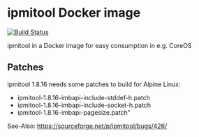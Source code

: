 # ipmitool Docker image

[![Build Status](https://travis-ci.org/urzds/ipmitool-docker.svg?branch=master)](https://travis-ci.org/urzds/ipmitool-docker)

ipmitool in a Docker image for easy consumption in e.g. CoreOS

## Patches

ipmitool 1.8.16 needs some patches to build for Alpine Linux:

* ipmitool-1.8.16-imbapi-include-stddef-h.patch
* ipmitool-1.8.16-imbapi-include-socket-h.patch
* ipmitool-1.8.16-imbapi-pagesize.patch"

See-Also: https://sourceforge.net/p/ipmitool/bugs/426/
